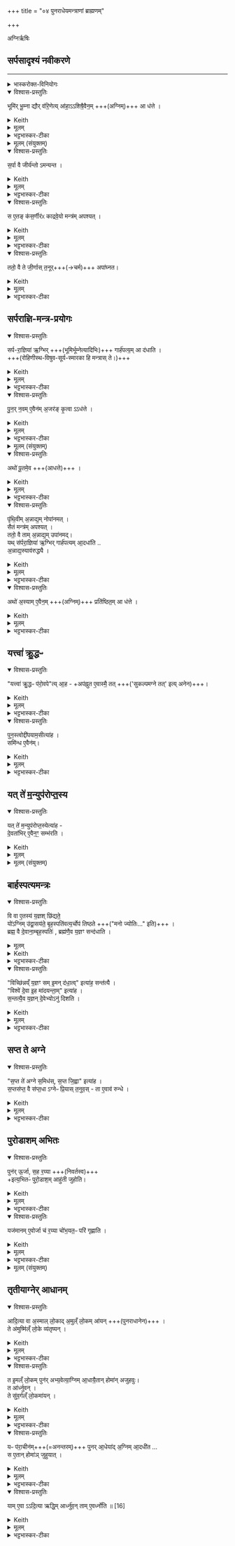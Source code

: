 +++
title = "०४ पुनराधेयमन्त्राणां ब्राह्मणम्"

+++

अग्निर्ऋषिः

## सर्पसादृश्यं नवीकरणे
_______
<details><summary>भास्करोक्त-विनियोगः</summary>

1अथ सर्पराज्ञ्यादीनां मन्त्राणां ब्राह्मणं - भूमिरित्यादि ॥ 
</details>
<details open><summary>विश्वास-प्रस्तुतिः</summary>

भूमि॑र् भू॒म्ना द्यौर् व॑रि॒णेत्य् आ॑हा॒ऽऽशिषै॒वैन॒म् +++(अग्निम्)+++ आ ध॑त्ते ।
</details>
<details><summary>Keith</summary>

'Earth in depth, sky in breadth,' he says; with this benediction he establishes it. 
</details>
<details><summary>मूलम्</summary>

भूमि॑र्भू॒म्ना द्यौर्व॑रि॒णेत्या॑हा॒ऽऽशिषै॒वैन॒मा ध॑त्ते ।
</details>
<details><summary>भट्टभास्कर-टीका</summary>

आशिषा अन्नाद्यं प्राप्तुमिच्छया ॥
</details>
<details><summary>मूलम् (संयुक्तम्)</summary>

स॒र्पा वै जीर्य॑न्तोऽमन्यन्त स ए॒तङ्क॑स॒र्णीर॑ᳵ काद्रवे॒यो मन्त्र॑मपश्य॒त्ततो॒ वै ते जी॒र्णास्त॒नूरपा॑घ्नत
</details>
<details open><summary>विश्वास-प्रस्तुतिः</summary>

स॒र्पा वै जीर्य॑न्तो ऽमन्यन्त ।
</details>
<details><summary>Keith</summary>

The serpents thought that they were growing worn out; 
</details>
<details><summary>मूलम्</summary>

स॒र्पा वै जीर्य॑न्तोऽमन्यन्त ।
</details>
<details><summary>भट्टभास्कर-टीका</summary>

2सर्पा वा इत्यादि ॥ धिक् जरा प्राप्यतेऽस्माभिरिति सविषादां मतिमकुर्वत सर्पाः ।
</details>
<details open><summary>विश्वास-प्रस्तुतिः</summary>

स ए॒तङ् क॑स॒र्णीर॑ᳵ काद्रवे॒यो मन्त्र॑म् अपश्यत् ।
</details>
<details><summary>Keith</summary>

Kasarnira Kadraveya beheld this Mantra; 
</details>
<details><summary>मूलम्</summary>

स ए॒तङ्क॑स॒र्णीर॑ᳵ काद्रवे॒यो मन्त्र॑मपश्यत् ।
</details>
<details><summary>भट्टभास्कर-टीका</summary>

अथ तेषु कसर्णीरो नाम कश्चित्कद्रूपुत्रः स एतं भूमिर्भूम्नेत्यादिकं सर्पराज्ञ्याख्यं मन्त्रमपश्यत् । 'स्त्रीभ्यो ढक्' इति ढक् । ततस्सर्पा एतेनाग्निमादधतेति सामर्थ्याद्गम्यते ।
</details>
<details open><summary>विश्वास-प्रस्तुतिः</summary>

ततो॒ वै ते जी॒र्णास् त॒नूर्+++(→चर्म)+++ अपा॑घ्नत।
</details>
<details><summary>Keith</summary>

then did they strike off their worn-out skins. 
</details>
<details><summary>मूलम्</summary>

ततो॒ वै ते जी॒र्णास्त॒नूरपा॑घ्नत।
</details>
<details><summary>भट्टभास्कर-टीका</summary>

ततश्च जीर्णास्तनूरपहत्याभिनवा अलभन्तेत्यर्थः ।
</details>

## सर्पराज्ञि-मन्त्र-प्रयोगः
<details open><summary>विश्वास-प्रस्तुतिः</summary>

सर्प-रा॒ज्ञिया॑ ऋ॒ग्भिर् +++(भूमिर्भूम्नेत्यादिभिः)+++ गार्ह॑पत्य॒म् आ द॑धाति ।  
+++(रोहिणीस्थ-विषुव-सूर्य-स्मारका हि मन्त्रास् ते।)+++
</details>
<details><summary>Keith</summary>

With the verses of the queen of serpents he establishes the Garhapatya, 
</details>
<details><summary>मूलम्</summary>

सर्परा॒ज्ञिया॑ ऋ॒ग्भिर्गार्ह॑पत्य॒मा द॑धाति ।
</details>
<details><summary>भट्टभास्कर-टीका</summary>

सर्पराज्ञिया इत्यादि । गतम् ।  पृथिवी सर्पराज्ञी । यथोक्तम् - 'इयं वै सर्पतो राज्ञी' इति । तस्या ऋग्भिः भूमिर्भूम्नेत्यादिभिः । 'अपोद्धृत्य घर्मशिर एतस्य सर्पराज्ञी रोप्य गार्हपत्यमेव सर्वाभिराददीत' इत्याचार्याः । राजनशीला राज्ञी । 'कनिन्युवृष' इति कनिन्प्रत्ययः, 'ऋन्नेभ्यः' इति ङीप् । सर्पाणां राज्ञी स्वामिनी सर्पराज्ञी । 'समासस्य' इत्यन्तोदात्तत्वम् । 'उदात्तयणः' इत्येतद्बाधित्वा व्यत्ययेन । उदात्तस्वरितयोर्यणः' इति विभक्तिस्त्वर्यते ।
</details>
<details open><summary>विश्वास-प्रस्तुतिः</summary>

पु॒न॒र् न॒वम् ए॒वैन॑म् अ॒जर॑ङ् कृ॒त्वा ऽऽध॑त्ते ।
</details>
<details><summary>Keith</summary>

and so renewing it he establishes it as immortal. 
</details>
<details><summary>मूलम्</summary>

पु॒न॒र्न॒वमे॒वैन॑म॒जर॑ङ्कृ॒त्वाऽऽध॑त्ते ।
</details>
<details><summary>भट्टभास्कर-टीका</summary>

पुनर्नवमित्यादि । गतम् ।
</details>
<details><summary>मूलम् (संयुक्तम्)</summary>

अथो॑ पू॒तमे॒व पृ॑थि॒वीम॒न्नाद्य॒न्नोपा॑नम॒त्सैतं [13]मन्त्र॑मपश्य॒त्ततो॒ वै ताम॒न्नाद्य॒मुपा॑नम॒द्यत्स॑र्परा॒ज्ञिया॑ ऋ॒ग्भिर्गार्ह॑पत्यमा॒दधा॑त्य॒न्नाद्य॒स्याव॑रुद्ध्या॒ अथो॑ अ॒स्यामे॒वैन॒म्प्रति॑ष्ठित॒मा ध॑त्ते॒ यत्त्वा॑ क्रु॒द्धᳶ प॑रो॒वपेत्या॒हाप॑ह्नुत ए॒वास्मै॒ तत्पुन॒स्त्वोद्दी॑पयाम॒सीत्या॑ह॒ समि॑न्ध ए॒वैन॒य्ँयत्ते॑ म॒न्युप॑रोप्त॒स्येत्या॑ह दे॒वता॑भिरे॒व [14] ए॒न॒ꣳ॒ सम्भ॑रति
</details>
<details open><summary>विश्वास-प्रस्तुतिः</summary>

अथो॑ पू॒तमे॒व  +++(आधत्ते)+++ ।
</details>
<details><summary>Keith</summary>

Pure 
</details>
<details><summary>मूलम्</summary>

अथो॑ पू॒तमे॒व  +++(आधत्ते)+++ ।
</details>
<details><summary>भट्टभास्कर-टीका</summary>

अथो अपिच पूतमेवाधत्ते । येनायमृद्धिहेतुर्भवति इत्यादि हेतुश्च न भवति ।
</details>
<details open><summary>विश्वास-प्रस्तुतिः</summary>

पृ॑थि॒वीम् अ॒न्नाद्य॒म् नोपा॑नमत्  ।  
सैतं मन्त्र॑म् अपश्यत् ।  
ततो॒ वै ताम् अ॒न्नाद्य॒म् उपा॑नमद्।   
यथ् स॑र्परा॒ज्ञिया॑ ऋ॒ग्भिर् गार्ह॑पत्यम् आ॒दधा॑ति  ..  
अ॒न्नाद्य॒स्याव॑रुद्ध्यै ।
</details>
<details><summary>Keith</summary>

food did not come to the earth; she [1] beheld this Mantra; then food came to her. In that he establishes the Garhapatya with the verses of the serpent queen (it serves) for the winning of food; 
</details>
<details><summary>मूलम्</summary>

पृ॑थि॒वीम॒न्नाद्य॒म् नोपा॑नमत्  ।  
सैतं मन्त्र॑मपश्यत् ।  
ततो॒ वै ताम॒न्नाद्य॒मुपा॑नम॒द्  यत्स॑र्परा॒ज्ञिया॑ ऋ॒ग्भिर्गार्ह॑पत्यमा॒दधा॑ति  ..  
अ॒न्नाद्य॒स्याव॑रुद्ध्यै ।
</details>
<details><summary>भट्टभास्कर-टीका</summary>

पृथिवीमित्यादि । गतम् । 'अन्नाद्यायादधे' इति मन्त्रपदम् ।  
</details>
<details open><summary>विश्वास-प्रस्तुतिः</summary>

अथो॑ अ॒स्याम् ए॒वैन॒म् +++(अग्निम्)+++ प्रति॑ष्ठित॒म् आ ध॑त्ते ।
</details>
<details><summary>Keith</summary>

verily he establishes it firm in the (earth). 
</details>
<details><summary>मूलम्</summary>

अथो॑ अ॒स्यामे॒वैन॒म्प्रति॑ष्ठित॒मा ध॑त्ते ।
</details>
<details><summary>भट्टभास्कर-टीका</summary>

अथो अपिच अस्यां पृथिव्यां प्रतिष्ठितमाधत्ते । 'उपस्थे ते देवि' इति मन्त्रपदम् ।
</details>

## यत्त्वा॑ क्रु॒द्धᳶ
<details open><summary>विश्वास-प्रस्तुतिः</summary>

"यत्त्वा॑ क्रु॒द्धᳶ प॑रो॒वपे"त्य् आ॒ह - +अप॑ह्नुत ए॒वास्मै॒ तत् +++('सुकल्पमग्ने तत्' इत्य् अनेन)+++।
</details>
<details><summary>Keith</summary>

'If thee in anger I have scattered', he says; verily he conceals it from him. 
</details>
<details><summary>मूलम्</summary>

यत्त्वा॑ क्रु॒द्धᳶ प॑रो॒वपेत्या॒हाप॑ह्नुत ए॒वास्मै॒ तत् ।
</details>
<details><summary>भट्टभास्कर-टीका</summary>

यत्त्वेति । आत्मीयम् उद्वासनात्मकं दुष्कृतम् अस्मा अग्नये **ऽपह्नुते** अपनय[पलप]ति 'सुकल्पमग्ने तत्' इति प्रच्छादयति । तद्दुष्कृतमपि त्वत्प्रसादात् सुकृतमेव भवतीति ।
</details>
<details open><summary>विश्वास-प्रस्तुतिः</summary>

पुन॒स्त्वोद्दी॑पयाम॒सीत्या॑ह ।  
समि॑न्ध ए॒वैन॑म्।
</details>
<details><summary>Keith</summary>

'Again thee we relight', he says; verily he kindles him all together. 
</details>
<details><summary>मूलम्</summary>

पुन॒स्त्वोद्दी॑पयाम॒सीत्या॑ह ।  
समि॑न्ध ए॒वैन॒॑म्।
</details>
<details><summary>भट्टभास्कर-टीका</summary>

पुनस्त्वेत्यादि । गतम् ॥
</details>

## यत् ते॑ म॒न्युप॑रोप्त॒स्य
<details open><summary>विश्वास-प्रस्तुतिः</summary>

यत् ते॑  म॒न्युप॑रोप्त॒स्येत्या॑ह -  
दे॒वता॑भिर् ए॒वैन॒ꣳ॒ सम्भ॑रति ।
</details>
<details><summary>Keith</summary>

'Whatever of thee scattered in rage', he says; verily by means of the deities [2] he unites him. 
</details>
<details><summary>मूलम्</summary>

यत् ते॑  म॒न्युप॑रोप्त॒स्येत्या॑ह ।  
दे॒वता॑भिरे॒वैन॒ꣳ॒ सम्भ॑रति ।
</details>
<details><summary>मूलम् (संयुक्तम्)</summary>

वि वा ए॒तस्य॑ य॒ज्ञश्छि॑द्यते॒ यो॑ऽग्निमु॑द्वा॒सय॑ते॒ बृह॒स्पति॑वत्य॒र्चोप॑ तिष्ठते॒ ब्रह्म॒ वै दे॒वाना॒म्बृह॒स्पति॒र्ब्रह्म॑णै॒व य॒ज्ञꣳ सन्द॑धाति॒ विच्छि॑न्नय्ँय॒ज्ञꣳ समि॒मन्द॑धा॒त्वित्या॑ह॒ सन्त॑त्यै॒ विश्वे॑ दे॒वा इ॒ह मा॑दयन्ता॒मित्या॑ह स॒न्तत्यै॒व य॒ज्ञन्दे॒वेभ्योऽनु॑ दिशति स॒प्त ते॑ अग्ने स॒मिध॑स्स॒प्त जि॒ह्वाः [15]इत्या॑ह स॒प्तस॑प्त॒ वै स॑प्त॒धाऽग्नेᳶ प्रि॒यास्त॒नुव॒स्ता ए॒वाव॑ रुन्धे॒ पुन॑रू॒र्जा स॒ह र॒य्येत्य॒भितᳶ॑ पुरो॒डाश॒माहु॑ती जुहोति॒ यज॑मानमे॒वोर्जा च॑ र॒य्या चो॑भ॒यत॒ᳶ परि॑ गृह्णाति 
</details>


## बार्हस्पत्यमन्त्रः
<details open><summary>विश्वास-प्रस्तुतिः</summary>

वि वा ए॒तस्य॑ य॒ज्ञश् छि॑द्यते॒   
यो॑ऽग्निम् उ॑द्वा॒सय॑ते॒ बृह॒स्पति॑वत्य॒र्चोप॑ तिष्ठते +++("मनो ज्योतिः…" इति)+++ ।   
ब्रह्म॒ वै दे॒वाना॒म्बृह॒स्पतिः॑ , ब्रह्म॑णै॒व य॒ज्ञꣳ सन्द॑धाति ।  
</details>
<details><summary>मूलम्</summary>

वि वा ए॒तस्य॑ य॒ज्ञश्छि॑द्यते॒  
यो॑ऽग्निमु॑द्वा॒सय॑ते।  
बृह॒स्पति॑वत्य॒र्चोप॑ तिष्ठते ।   
ब्रह्म॒ वै दे॒वाना॒म् बृह॒स्पतिः॑ , ब्रह्म॑णै॒व य॒ज्ञꣳ सन्द॑धाति ।  
</details>
<details><summary>Keith</summary>

The sacrifice of him who removes the fire is split; he pays reverence with a verse containing the word Brhaspati; Brhaspati is the holy power (Brahman) of the gods; verily by holy power (Brahman) he unites the sacrifice. 
</details>
<details><summary>भट्टभास्कर-टीका</summary>

3वि वा एतस्येत्यादि ॥ 'मनो ज्योतिः' इत्येषा बृहस्पतिवती ऋक् । 'छन्दसीरः' इति मतुपो वत्वम् । बृहस्पतिशब्दस्याद्युदात्तत्वम् ।
</details>
<details open><summary>विश्वास-प्रस्तुतिः</summary>

"विच्छि॑न्नय्ँ य॒ज्ञꣳ सम् इ॒मन् द॑धा॒त्व्" इत्या॑ह॒ सन्त॑त्यै ।  
"विश्वे॑ दे॒वा इ॒ह मा॑दयन्ता॒म्" इत्या॑ह ।  
स॒न्तत्यै॒व य॒ज्ञन् दे॒वेभ्योऽनु॑ दिशति ।
</details>
<details><summary>Keith</summary>

'May he unite this scattered sacrifice', he says, for continuity, 'May the All-gods rejoice herein', he says; verily continuing the sacrifice he points it out to the gods. 
</details>
<details><summary>मूलम्</summary>

विच्छि॑न्नय्ँय॒ज्ञꣳ समि॒मन्द॑धा॒त्वित्या॑ह॒ सन्त॑त्यै ।  
विश्वे॑ दे॒वा इ॒ह मा॑दयन्ता॒मित्या॑ह ।  
स॒न्तत्यै॒व य॒ज्ञन्दे॒वेभ्योऽनु॑ दिशति ।
</details>
<details><summary>भट्टभास्कर-टीका</summary>

विश्वे देवा इति । विच्छिन्नयज्ञं सन्तत्यैव सन्धाय सन्ततमिहेति देवेभ्योनुदिशति ज्ञापयति ।
</details>


## सप्त ते अग्ने
<details open><summary>विश्वास-प्रस्तुतिः</summary>

"स॒प्त ते॑ अग्ने स॒मिध॑स्, स॒प्त जि॒ह्वा" इत्या॑ह ।  
स॒प्तस॑प्त॒ वै स॑प्त॒धा ऽग्नेᳶ प्रि॒यास् त॒नुव॒स् - ता ए॒वाव॑ रुन्धे ।
</details>
<details><summary>Keith</summary>

'Seven are thy kindling-sticks, O Agni, seven thy tongues' [3], he says, for sevenfold in seven-wise are the dear forms of Agni; verily he wins them. 
</details>
<details><summary>मूलम्</summary>

स॒प्त ते॑ अग्ने स॒मिध॑स्स॒प्त जि॒ह्वा इत्या॑ह ।  
स॒प्तस॑प्त॒ वै स॑प्त॒धाऽग्नेᳶ प्रि॒यास्त॒नुव॒स्ता ए॒वाव॑ रुन्धे ।
</details>
<details><summary>भट्टभास्कर-टीका</summary>

सप्त त इति । समिदादयस्सप्तसप्त प्रत्येकं सप्तसङ्ख्याः सप्तधा सर्वा अपि सप्तधा भिन्नाः अग्नेः प्रियास्तनुवः तनुवत् मूर्तिरिव प्रधानभूताः अग्नेस्तास्सर्वाः अवरुन्धे स्वाभिमतसाधनतया लभते ।
</details>

## पुरोडाशम् अभितः
<details open><summary>विश्वास-प्रस्तुतिः</summary>

पुन॑र् ऊ॒र्जा, स॒ह र॒य्या +++(निवर्तस्व)+++   
+इत्य॒भितᳶ॑ पुरो॒डाश॒म् आहु॑ती जुहोति।
</details>
<details><summary>Keith</summary>

'Return with strength', 'Return with wealth', (with these words) he offers oblations on either side of the sacrificial cake; 
</details>
<details><summary>मूलम्</summary>

पुन॑रू॒र्जा  +++(निवर्तस्व)+++  
र॒य्येत्य॒भितᳶ॑ पुरो॒डाश॒माहु॑ती जुहोति।
</details>
<details><summary>भट्टभास्कर-टीका</summary>

पुनरूर्जेति । 'पुनरूर्जा निवर्तस्व' 'सह रय्या नि वर्तस्व' इति मन्त्राभ्यामभितः पुरोडाशमाहुती जुहोति पुरस्तादुर्परिष्टाच्च । 'अभितःपरितः' इति द्वितीया ।
</details>
<details open><summary>विश्वास-प्रस्तुतिः</summary>

यज॑मानम् ए॒वोर्जा च॑ र॒य्या चो॑भ॒यत॒ᳶ परि॑ गृह्णाति ।
</details>
<details><summary>Keith</summary>

verily with strength and with wealth he surrounds on either side the sacrificer. 
</details>
<details><summary>मूलम्</summary>

यज॑मानमे॒वोर्जा च॑ र॒य्या चो॑भ॒यत॒ᳶ परि॑ गृह्णाति ।
</details>
<details><summary>भट्टभास्कर-टीका</summary>

यजमानमेवेत्यादि । 'सावेकाचः' इत्येकत्रोदात्तत्वम् । 'उदात्तयणः' इतीतरत्र ॥
</details>
<details><summary>मूलम् (संयुक्तम्)</summary>

आदि॒त्या वा अ॒स्माल्लो॒काद॒मुल्ँलो॒कमा॑य॒न्ते॑ऽमुष्मि॑ल्ँलो॒के व्य॑तृष्य॒न्त इ॒मल्ँलो॒कम्पुन॑रभ्य॒वेत्या॒ग्निमा॒धायै॒तान् होमा॑नजुहवु॒स्त आ॑र्ध्नुव॒न्ते सु॑व॒र्गल्ँलो॒कमा॑य॒न्यᳶ प॑रा॒चीन॑म्पुनरा॒धेया॑द॒ग्निमा॒दधी॑त॒ स ए॒तान् होमा॑ञ्जुहुया॒द्यामे॒वाऽऽदि॒त्या ऋद्धि॒मार्ध्नु॑व॒न्तामे॒वर्ध्नो॑ति ॥
</details>

## तृतीयाग्नेर् आधानम्
<details open><summary>विश्वास-प्रस्तुतिः</summary>

आदि॒त्या वा अ॒स्माल् लो॒काद् अ॒मुल्ँ लो॒कम् आ॑यन् +++(पुनराधानेन)+++ ।  
ते अ॑मुष्मि॑ल्ँ लो॒के व्य॑तृष्यन् ।  
</details>
<details><summary>Keith</summary>

The Adityas went from this world to yonder world, they were thirsty in yonder world, 
</details>
<details><summary>मूलम्</summary>

आदि॒त्या वा अ॒स्माल्लो॒काद॒मुल्ँलो॒कमा॑यन् ।  
ते अ॑मुष्मि॑ल्ँलो॒के व्य॑तृष्यन् ।  
</details>
<details><summary>भट्टभास्कर-टीका</summary>

4आदित्या इत्यादि ॥ भूलोकाद्द्योलोकं गताः ऋद्ध्यर्थं कृत-पुनर्-आधानाः आदित्याः । तत्र च ते **व्यतृष्यन्** भूयोपि ऋद्ध्य्-अभावेन विविधं तृष्यन्तोभवन् । तृषा पिपासायां दैवादिकः ।
</details>
<details open><summary>विश्वास-प्रस्तुतिः</summary>

त इ॒मल्ँ लो॒कम् पुन॑र् अभ्य॒वेत्या॒ग्निम् आ॒धायै॒तान् होमा॑न् अजुहवुः।  
त आ॑र्ध्नुवन् ।   
ते सु॑व॒र्गल्ँ लो॒कमा॑यन् ।
</details>
<details><summary>Keith</summary>

having returned to this world and having established the fire, they offered these oblations; they prospered, they went to the world of heaven. 
</details>
<details><summary>मूलम्</summary>

त इ॒मल्ँलो॒कम्पुन॑रभ्य॒वेत्या॒ग्निमा॒धायै॒तान् होमा॑नजुहवुः।  
त आ॑र्ध्नुवन् ।   
ते सु॑व॒र्गल्ँ लो॒कमा॑यन् ।
</details>
<details><summary>भट्टभास्कर-टीका</summary>

ततस्ते पुनरपि इममेव लोकमभ्यवेत्य अभ्यावृत्य तृतीयम् अग्निम् आधाय एतान् 'लेकः' इत्यादीन् होमानजुहवुः ऋद्धाः स्वगं गताः ।
</details>
<details open><summary>विश्वास-प्रस्तुतिः</summary>

यᳶ प॑रा॒चीन॑म्+++(=अनन्तरम्)+++ पुनर् आ॒धेया॑द् अ॒ग्निम् आ॒दधी॑त ...   
स ए॒तान् होमा॑ञ् जुहुयात् ।
</details>
<details><summary>Keith</summary>

He, who establishes a fire after the second establishment, should offer these oblations; 
</details>
<details><summary>मूलम्</summary>

यᳶ प॑रा॒चीन॑म्पुनरा॒धेया॑द॒ग्निमा॒दधी॑त ...   
स ए॒तान् होमा॑ञ्जुहुयात् ।
</details>
<details><summary>भट्टभास्कर-टीका</summary>

य इत्यादि । पराचीनं पुनराधेयात् पुनराधेयानन्तरं तृतीयमित्यर्थः ।
</details>
<details open><summary>विश्वास-प्रस्तुतिः</summary>

याम् ए॒वा ऽऽदि॒त्या ऋद्धि॒म् आर्ध्नु॑व॒न् ताम् ए॒वर्ध्नो॑ति ॥ [16]
</details>
<details><summary>Keith</summary>

be prospers with the prosperity where with the Adityas prospered.
</details>
<details><summary>मूलम्</summary>

यामे॒वाऽऽदि॒त्या ऋद्धि॒मार्ध्नु॑व॒न्तामे॒वर्ध्नो॑ति ॥ [16]
</details>
<details><summary>भट्टभास्कर-टीका</summary>

यामित्यादि । अयमृध्नोतिः ऋद्धौ च वर्तते यथा ऋध्नुवन्तीति । ऋद्धिकर्मिकायां च प्राप्तौ ऋद्धिमार्ध्नुवन्निति । तत्र पोषं पुष्णातीतिवत्प्राप्तिमात्रप्रवृत्तिर्द्वितीयो द्रष्टव्यः ॥

इति पञ्चमे चतुर्थोनुवाकः ॥
</details>
